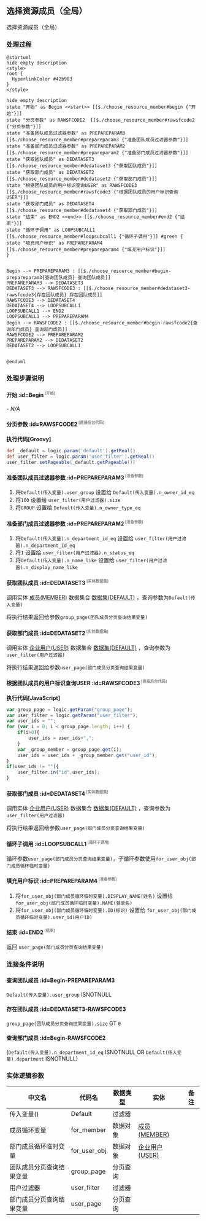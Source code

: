 ## 选择资源成员（全局） <!-- {docsify-ignore-all} -->

   选择资源成员（全局）

### 处理过程

```plantuml
@startuml
hide empty description
<style>
root {
  HyperlinkColor #42b983
}
</style>

hide empty description
state "开始" as Begin <<start>> [[$./choose_resource_member#begin {"开始"}]]
state "分页参数" as RAWSFCODE2  [[$./choose_resource_member#rawsfcode2 {"分页参数"}]]
state "准备团队成员过滤器参数" as PREPAREPARAM3  [[$./choose_resource_member#prepareparam3 {"准备团队成员过滤器参数"}]]
state "准备部门成员过滤器参数" as PREPAREPARAM2  [[$./choose_resource_member#prepareparam2 {"准备部门成员过滤器参数"}]]
state "获取团队成员" as DEDATASET3  [[$./choose_resource_member#dedataset3 {"获取团队成员"}]]
state "获取部门成员" as DEDATASET2  [[$./choose_resource_member#dedataset2 {"获取部门成员"}]]
state "根据团队成员的用户标识查询USER" as RAWSFCODE3  [[$./choose_resource_member#rawsfcode3 {"根据团队成员的用户标识查询USER"}]]
state "获取部门成员" as DEDATASET4  [[$./choose_resource_member#dedataset4 {"获取部门成员"}]]
state "结束" as END2 <<end>> [[$./choose_resource_member#end2 {"结束"}]]
state "循环子调用" as LOOPSUBCALL1  [[$./choose_resource_member#loopsubcall1 {"循环子调用"}]] #green {
state "填充用户标识" as PREPAREPARAM4  [[$./choose_resource_member#prepareparam4 {"填充用户标识"}]]
}


Begin --> PREPAREPARAM3 : [[$./choose_resource_member#begin-prepareparam3{查询团队成员} 查询团队成员]]
PREPAREPARAM3 --> DEDATASET3
DEDATASET3 --> RAWSFCODE3 : [[$./choose_resource_member#dedataset3-rawsfcode3{存在团队成员} 存在团队成员]]
RAWSFCODE3 --> DEDATASET4
DEDATASET4 --> LOOPSUBCALL1
LOOPSUBCALL1 --> END2
LOOPSUBCALL1 --> PREPAREPARAM4
Begin --> RAWSFCODE2 : [[$./choose_resource_member#begin-rawsfcode2{查询部门成员} 查询部门成员]]
RAWSFCODE2 --> PREPAREPARAM2
PREPAREPARAM2 --> DEDATASET2
DEDATASET2 --> LOOPSUBCALL1


@enduml
```


### 处理步骤说明

#### 开始 :id=Begin<sup class="footnote-symbol"> <font color=gray size=1>[开始]</font></sup>



*- N/A*
#### 分页参数 :id=RAWSFCODE2<sup class="footnote-symbol"> <font color=gray size=1>[直接后台代码]</font></sup>



<p class="panel-title"><b>执行代码[Groovy]</b></p>

```groovy
def _default = logic.param('default').getReal()
def user_filter = logic.param('user_filter').getReal()
user_filter.setPageable(_default.getPageable())

```

#### 准备团队成员过滤器参数 :id=PREPAREPARAM3<sup class="footnote-symbol"> <font color=gray size=1>[准备参数]</font></sup>



1. 将`Default(传入变量).user_group` 设置给  `Default(传入变量).n_owner_id_eq`
2. 将`100` 设置给  `user_filter(用户过滤器).size`
3. 将`GROUP` 设置给  `Default(传入变量).n_owner_type_eq`

#### 准备部门成员过滤器参数 :id=PREPAREPARAM2<sup class="footnote-symbol"> <font color=gray size=1>[准备参数]</font></sup>



1. 将`Default(传入变量).n_department_id_eq` 设置给  `user_filter(用户过滤器).n_department_id_eq`
2. 将`1` 设置给  `user_filter(用户过滤器).n_status_eq`
3. 将`Default(传入变量).n_name_like` 设置给  `user_filter(用户过滤器).n_display_name_like`

#### 获取团队成员 :id=DEDATASET3<sup class="footnote-symbol"> <font color=gray size=1>[实体数据集]</font></sup>



调用实体 [成员(MEMBER)](module/Base/member.md) 数据集合 [数据集(DEFAULT)](module/Base/member#数据集合) ，查询参数为`Default(传入变量)`

将执行结果返回给参数`group_page(团队成员分页查询结果变量)`

#### 获取部门成员 :id=DEDATASET2<sup class="footnote-symbol"> <font color=gray size=1>[实体数据集]</font></sup>



调用实体 [企业用户(USER)](module/Base/user.md) 数据集合 [数据集(DEFAULT)](module/Base/user#数据集合) ，查询参数为`user_filter(用户过滤器)`

将执行结果返回给参数`user_page(部门成员分页查询结果变量)`

#### 根据团队成员的用户标识查询USER :id=RAWSFCODE3<sup class="footnote-symbol"> <font color=gray size=1>[直接后台代码]</font></sup>



<p class="panel-title"><b>执行代码[JavaScript]</b></p>

```javascript
var group_page = logic.getParam("group_page");
var user_filter = logic.getParam("user_filter");
var user_ids = "";
for (var i = 0; i < group_page.length; i++) {
    if(i>0){
        user_ids = user_ids+",";
    }
    var _group_member = group_page.get(i);
    user_ids = user_ids + _group_member.get("user_id");
}
if(user_ids != ""){
    user_filter.in("id",user_ids);
}
```

#### 获取部门成员 :id=DEDATASET4<sup class="footnote-symbol"> <font color=gray size=1>[实体数据集]</font></sup>



调用实体 [企业用户(USER)](module/Base/user.md) 数据集合 [数据集(DEFAULT)](module/Base/user#数据集合) ，查询参数为`user_filter(用户过滤器)`

将执行结果返回给参数`user_page(部门成员分页查询结果变量)`

#### 循环子调用 :id=LOOPSUBCALL1<sup class="footnote-symbol"> <font color=gray size=1>[循环子调用]</font></sup>



循环参数`user_page(部门成员分页查询结果变量)`，子循环参数使用`for_user_obj(部门成员循环临时变量)`
#### 填充用户标识 :id=PREPAREPARAM4<sup class="footnote-symbol"> <font color=gray size=1>[准备参数]</font></sup>



1. 将`for_user_obj(部门成员循环临时变量).DISPLAY_NAME(姓名)` 设置给  `for_user_obj(部门成员循环临时变量).NAME(登录名)`
2. 将`for_user_obj(部门成员循环临时变量).ID(标识)` 设置给  `for_user_obj(部门成员循环临时变量).user_id(用户ID)`

#### 结束 :id=END2<sup class="footnote-symbol"> <font color=gray size=1>[结束]</font></sup>



返回 `user_page(部门成员分页查询结果变量)`


### 连接条件说明
#### 查询团队成员 :id=Begin-PREPAREPARAM3

`Default(传入变量).user_group` ISNOTNULL
#### 存在团队成员 :id=DEDATASET3-RAWSFCODE3

`group_page(团队成员分页查询结果变量).size` GT `0`
#### 查询部门成员 :id=Begin-RAWSFCODE2

(`Default(传入变量).n_department_id_eq` ISNOTNULL OR `Default(传入变量).department` ISNOTNULL)


### 实体逻辑参数

|    中文名   |    代码名    |  数据类型    |  实体   |备注 |
| --------| --------| -------- | -------- | --------   |
|传入变量(<i class="fa fa-check"/></i>)|Default|过滤器|||
|成员循环变量|for_member|数据对象|[成员(MEMBER)](module/Base/member.md)||
|部门成员循环临时变量|for_user_obj|数据对象|[企业用户(USER)](module/Base/user.md)||
|团队成员分页查询结果变量|group_page|分页查询|||
|用户过滤器|user_filter|过滤器|||
|部门成员分页查询结果变量|user_page|分页查询|||
